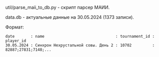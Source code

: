 util/parse_maii_to_db.py - скрипт парсер МАИИ.

data.db - актуальные данные на 30.05.2024 (1373 записи).

Формат:
```
date       : name                               : tournament_id : player_id
30.05.2024 : Синхрон Нехрустальной совы. День 2 : 10702         : 82887;27831;7148;...
```
